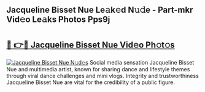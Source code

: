 ## Jacqueline Bisset Nue Le𝚊k𝚎d N𝚞𝚍e - Part-mkr Vid𝚎o Le𝚊ks Photos Pps9j

# <h2><a href="http://fb681mg.evod.top/?m=Jacqueline+Bisset+Nue">🔗 👉🔴 Jacqueline Bisset Nue Vid𝚎o Ph𝚘t𝚘s</a></h2>

[![Jacqueline Bisset Nue N𝚞d𝚎s](https://i.imgur.com/8V9OHl7.gif)](http://fb681mg.evod.top/?m=Jacqueline+Bisset+Nue)
Social media sensation Jacqueline Bisset Nue and multimedia artist, known for sharing dance and lifestyle themes through viral dance challenges and mini vlogs. Integrity and trustworthiness Jacqueline Bisset Nue are vital for the credibility of a public figure. 

